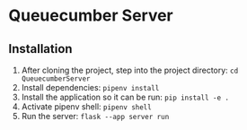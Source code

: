 # Queuecumber Server
## Installation
1. After cloning the project, step into the project directory: `cd QueuecumberServer`
2. Install dependencies: `pipenv install`
3. Install the application so it can be run: `pip install -e .`
4. Activate pipenv shell: `pipenv shell`
5. Run the server: `flask --app server run`